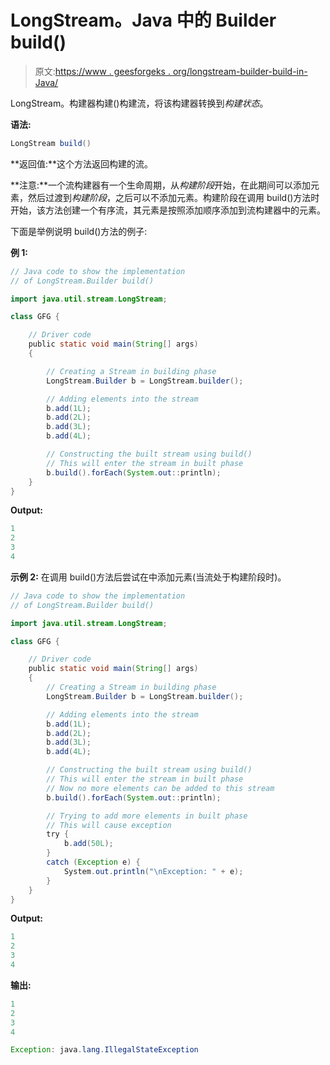 # LongStream。Java 中的 Builder build()

> 原文:[https://www . geesforgeks . org/longstream-builder-build-in-Java/](https://www.geeksforgeeks.org/longstream-builder-build-in-java/)

LongStream。构建器构建()构建流，将该构建器转换到*构建状态*。

**语法:**

```java
LongStream build()
```

**返回值:**这个方法返回构建的流。

**注意:**一个流构建器有一个生命周期，从*构建阶段*开始，在此期间可以添加元素，然后过渡到*构建阶段*，之后可以不添加元素。构建阶段在调用 build()方法时开始，该方法创建一个有序流，其元素是按照添加顺序添加到流构建器中的元素。

下面是举例说明 build()方法的例子:

**例 1:**

```java
// Java code to show the implementation
// of LongStream.Builder build()

import java.util.stream.LongStream;

class GFG {

    // Driver code
    public static void main(String[] args)
    {

        // Creating a Stream in building phase
        LongStream.Builder b = LongStream.builder();

        // Adding elements into the stream
        b.add(1L);
        b.add(2L);
        b.add(3L);
        b.add(4L);

        // Constructing the built stream using build()
        // This will enter the stream in built phase
        b.build().forEach(System.out::println);
    }
}
```

**Output:**

```java
1
2
3
4

```

**示例 2:** 在调用 build()方法后尝试在中添加元素(当流处于构建阶段时)。

```java
// Java code to show the implementation
// of LongStream.Builder build()

import java.util.stream.LongStream;

class GFG {

    // Driver code
    public static void main(String[] args)
    {
        // Creating a Stream in building phase
        LongStream.Builder b = LongStream.builder();

        // Adding elements into the stream
        b.add(1L);
        b.add(2L);
        b.add(3L);
        b.add(4L);

        // Constructing the built stream using build()
        // This will enter the stream in built phase
        // Now no more elements can be added to this stream
        b.build().forEach(System.out::println);

        // Trying to add more elements in built phase
        // This will cause exception
        try {
            b.add(50L);
        }
        catch (Exception e) {
            System.out.println("\nException: " + e);
        }
    }
}
```

**Output:**

```java
1
2
3
4

```

**输出:**

```java
1
2
3
4

Exception: java.lang.IllegalStateException

```